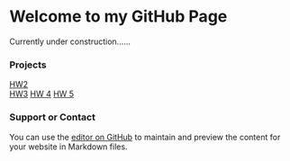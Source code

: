 # Welcome to my GitHub Page

Currently under construction......

### Projects

[HW2](https://pjsulliv34.github.io/dacss601/HW1+2/Hw2DiabetesData.html) <br />
[HW3](https://pjsulliv34.github.io/dacss601/HW3/UFOwatchHW3.html)
[HW 4](https://pjsulliv34.github.io/dacss601/HW4/AustrailiaWeatherData.html)
[HW 5](https://pjsulliv34.github.io/dacss601/HW5/HW5_AustralianDATA.html)

### Support or Contact
You can use the [editor on GitHub](https://github.com/pjsulliv34/dacss601/edit/main/README.md) to maintain and preview the content for your website in Markdown files.

